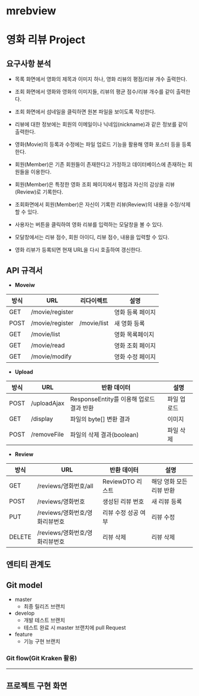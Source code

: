 # mrebview
# 영화 리뷰 Project

## 요구사항 분석

- 목록 화면에서 영화의 제목과 이미지 하나, 영화 리뷰의 평점/리뷰 개수 출력한다.
- 조회 화면에서 영화와 영화의 이미지들, 리뷰의 평균 점수/리뷰 개수를 같이 출력한다.
- 조회 화면에서 섬네일을 클릭하면 원본 파일을 보이도록 작성한다.
- 리뷰에 대한 정보에는 회원의 이메일이나 닉네임(nickname)과 같은 정보를 같이 출력한다.



- 영화(Movie)의 등록과 수정에는 파일 업로드 기능을 활용해 영화 포스터 등을 등록한다.
- 회원(Member)은 기존 회원들이 존재한다고 가정하고 데이터베이스에 존재하는 회원들을 이용한다.
- 회원(Member)은 특정한 영화 조회 페이지에서 평점과 자신의 감상을 리뷰(Review)로 기록한다.
- 조회화면에서 회원(Member)은 자신이 기록한 리뷰(Review)의 내용을 수정/삭제할 수 있다.



- 사용자는 버튼을 클릭하여 영화 리뷰를 입력하는 모달창을 볼 수 있다.
- 모달창에서는 리뷰 점수, 회원 아이디, 리뷰 점수, 내용을 입력할 수 있다.
- 영화 리뷰가 등록되면 현재 URL을 다시 호출하여 갱신한다.

## API 규격서

- **Moveiw**

| 방식 | URL | 리다이렉트 | 설명 |
| --- | --- | --- | --- |
| GET | /movie/register |  | 영화 등록 페이지  |
| POST | /movie/register | /movie/list | 새 영화 등록 |
| GET | /movie/list |  | 영화 목록페이지 |
| GET | /movie/read |  | 영화 조회 페이지 |
| GET | /movie/modify |  | 영화 수정 페이지 |
- **Upload**

| 방식 | URL | 반환 데이터 | 설명 |
| --- | --- | --- | --- |
| POST | /uploadAjax | ResponseEntity를 이용해 업로드 결과 반환 | 파일 업로드 |
| GET | /display | 파일의 byte[] 변환 결과 | 이미지  |
| POST | /removeFile | 파일의 삭제 결과(boolean) | 파일 삭제 |
- **Review**

| 방식 | URL | 반환 데이터 | 설명 |
| --- | --- | --- | --- |
| GET | /reviews/영화번호/all | ReviewDTO 리스트 | 해당 영화 모든 리뷰 반환 |
| POST | /reviews/영화번호 | 생성된 리뷰 번호 | 새 리뷰 등록 |
| PUT | /reviews/영화번호/영화리뷰번호 | 리뷰 수정 성공 여부 | 리뷰 수정 |
| DELETE | /reviews/영화번호/영화리뷰번호 | 리뷰 삭제 | 리뷰 삭제 |

## 엔티티 관계도



## Git model

- master
    - 최종 릴리즈 브랜치
- develop
    - 개발 테스트 브랜치
    - 테스트 완료 시 master 브랜치에 pull Request
- feature
    - 기능 구현 브랜치

### Git flow(Git Kraken 활용)


---

## 프로젝트 구현 화면